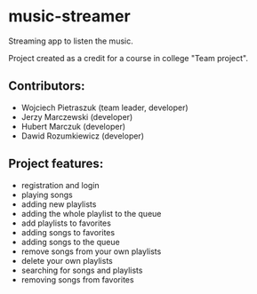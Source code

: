 # music-streamer
Streaming app to listen the music.

Project created as a credit for a course in college "Team project".

## Contributors:
- Wojciech Pietraszuk (team leader, developer)
- Jerzy Marczewski (developer)
- Hubert Marczuk (developer)
- Dawid Rozumkiewicz (developer)

## Project features:
- registration and login
- playing songs
- adding new playlists
- adding the whole playlist to the queue
- add playlists to favorites
- adding songs to favorites
- adding songs to the queue
- remove songs from your own playlists
- delete your own playlists
- searching for songs and playlists
- removing songs from favorites
